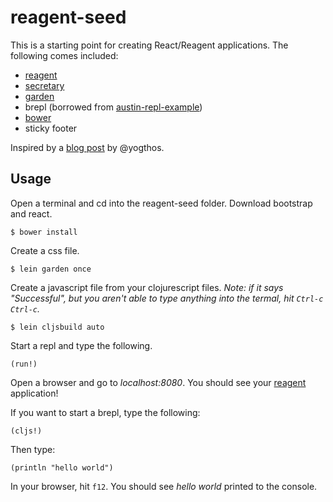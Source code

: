 # reagent-seed

This is a starting point for creating React/Reagent applications.  The following comes included:

* [reagent](https://github.com/holmsand/reagent)
* [secretary](https://github.com/gf3/secretary)
* [garden](https://github.com/noprompt/garden)
* brepl (borrowed from [austin-repl-example](https://github.com/cjohansen/austin-repl-example))
* [bower](http://bower.io/)
* sticky footer

Inspired by a [blog post](http://yogthos.net/#/blog/55) by @yogthos.

## Usage

Open a terminal and cd into the reagent-seed folder.  Download bootstrap and react.

```
$ bower install
```

Create a css file.

```
$ lein garden once
```

Create a javascript file from your clojurescript files.
*Note: if it says "Successful", but you aren't able to type anything into the termal, hit `Ctrl-c Ctrl-c`.*

```
$ lein cljsbuild auto
```

Start a repl and type the following.

```
(run!)
```

Open a browser and go to *localhost:8080*. You should see your [reagent](https://github.com/holmsand/reagent) application!

If you want to start a brepl, type the following:

```
(cljs!)
```

Then type:

```
(println "hello world")
```

In your browser, hit `f12`.  You should see *hello world* printed to the console.
